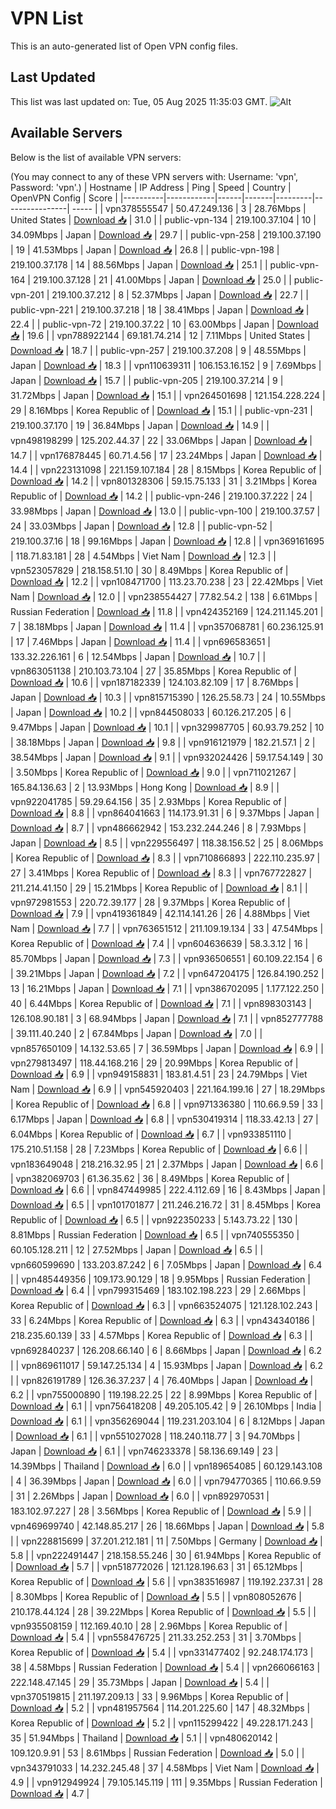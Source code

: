 # VPN List

This is an auto-generated list of Open VPN config files.

## Last Updated

This list was last updated on: Tue, 05 Aug 2025 11:35:03 GMT.
![Alt](https://repobeats.axiom.co/api/embed/186b98318ef1479477931607c1ad7d823f12451f.svg "Repobeats analytics image")

## Available Servers

Below is the list of available VPN servers:

(You may connect to any of these VPN servers with: Username: 'vpn', Password: 'vpn'.)
| Hostname | IP Address | Ping | Speed | Country | OpenVPN Config | Score |
|----------|------------|------|-------|---------|----------------| ----- |
| vpn378555547 | 50.47.249.136 | 3 | 28.76Mbps | United States | [Download 📥](./configs/server_0_US.ovpn) | 31.0 |
| public-vpn-134 | 219.100.37.104 | 10 | 34.09Mbps | Japan | [Download 📥](./configs/server_1_JP.ovpn) | 29.7 |
| public-vpn-258 | 219.100.37.190 | 19 | 41.53Mbps | Japan | [Download 📥](./configs/server_2_JP.ovpn) | 26.8 |
| public-vpn-198 | 219.100.37.178 | 14 | 88.56Mbps | Japan | [Download 📥](./configs/server_3_JP.ovpn) | 25.1 |
| public-vpn-164 | 219.100.37.128 | 21 | 41.00Mbps | Japan | [Download 📥](./configs/server_4_JP.ovpn) | 25.0 |
| public-vpn-201 | 219.100.37.212 | 8 | 52.37Mbps | Japan | [Download 📥](./configs/server_5_JP.ovpn) | 22.7 |
| public-vpn-221 | 219.100.37.218 | 18 | 38.41Mbps | Japan | [Download 📥](./configs/server_6_JP.ovpn) | 22.4 |
| public-vpn-72 | 219.100.37.22 | 10 | 63.00Mbps | Japan | [Download 📥](./configs/server_7_JP.ovpn) | 19.6 |
| vpn788922144 | 69.181.74.214 | 12 | 7.11Mbps | United States | [Download 📥](./configs/server_8_US.ovpn) | 18.7 |
| public-vpn-257 | 219.100.37.208 | 9 | 48.55Mbps | Japan | [Download 📥](./configs/server_9_JP.ovpn) | 18.3 |
| vpn110639311 | 106.153.16.152 | 9 | 7.69Mbps | Japan | [Download 📥](./configs/server_10_JP.ovpn) | 15.7 |
| public-vpn-205 | 219.100.37.214 | 9 | 31.72Mbps | Japan | [Download 📥](./configs/server_11_JP.ovpn) | 15.1 |
| vpn264501698 | 121.154.228.224 | 29 | 8.16Mbps | Korea Republic of | [Download 📥](./configs/server_12_KR.ovpn) | 15.1 |
| public-vpn-231 | 219.100.37.170 | 19 | 36.84Mbps | Japan | [Download 📥](./configs/server_13_JP.ovpn) | 14.9 |
| vpn498198299 | 125.202.44.37 | 22 | 33.06Mbps | Japan | [Download 📥](./configs/server_14_JP.ovpn) | 14.7 |
| vpn176878445 | 60.71.4.56 | 17 | 23.24Mbps | Japan | [Download 📥](./configs/server_15_JP.ovpn) | 14.4 |
| vpn223131098 | 221.159.107.184 | 28 | 8.15Mbps | Korea Republic of | [Download 📥](./configs/server_16_KR.ovpn) | 14.2 |
| vpn801328306 | 59.15.75.133 | 31 | 3.21Mbps | Korea Republic of | [Download 📥](./configs/server_17_KR.ovpn) | 14.2 |
| public-vpn-246 | 219.100.37.222 | 24 | 33.98Mbps | Japan | [Download 📥](./configs/server_18_JP.ovpn) | 13.0 |
| public-vpn-100 | 219.100.37.57 | 24 | 33.03Mbps | Japan | [Download 📥](./configs/server_19_JP.ovpn) | 12.8 |
| public-vpn-52 | 219.100.37.16 | 18 | 99.16Mbps | Japan | [Download 📥](./configs/server_20_JP.ovpn) | 12.8 |
| vpn369161695 | 118.71.83.181 | 28 | 4.54Mbps | Viet Nam | [Download 📥](./configs/server_21_VN.ovpn) | 12.3 |
| vpn523057829 | 218.158.51.10 | 30 | 8.49Mbps | Korea Republic of | [Download 📥](./configs/server_22_KR.ovpn) | 12.2 |
| vpn108471700 | 113.23.70.238 | 23 | 22.42Mbps | Viet Nam | [Download 📥](./configs/server_23_VN.ovpn) | 12.0 |
| vpn238554427 | 77.82.54.2 | 138 | 6.61Mbps | Russian Federation | [Download 📥](./configs/server_24_RU.ovpn) | 11.8 |
| vpn424352169 | 124.211.145.201 | 7 | 38.18Mbps | Japan | [Download 📥](./configs/server_25_JP.ovpn) | 11.4 |
| vpn357068781 | 60.236.125.91 | 17 | 7.46Mbps | Japan | [Download 📥](./configs/server_26_JP.ovpn) | 11.4 |
| vpn696583651 | 133.32.226.161 | 6 | 12.54Mbps | Japan | [Download 📥](./configs/server_27_JP.ovpn) | 10.7 |
| vpn863051138 | 210.103.73.104 | 27 | 35.85Mbps | Korea Republic of | [Download 📥](./configs/server_28_KR.ovpn) | 10.6 |
| vpn187182339 | 124.103.82.109 | 17 | 8.76Mbps | Japan | [Download 📥](./configs/server_29_JP.ovpn) | 10.3 |
| vpn815715390 | 126.25.58.73 | 24 | 10.55Mbps | Japan | [Download 📥](./configs/server_30_JP.ovpn) | 10.2 |
| vpn844508033 | 60.126.217.205 | 6 | 9.47Mbps | Japan | [Download 📥](./configs/server_31_JP.ovpn) | 10.1 |
| vpn329987705 | 60.93.79.252 | 10 | 38.18Mbps | Japan | [Download 📥](./configs/server_32_JP.ovpn) | 9.8 |
| vpn916121979 | 182.21.57.1 | 2 | 38.54Mbps | Japan | [Download 📥](./configs/server_33_JP.ovpn) | 9.1 |
| vpn932024426 | 59.17.54.149 | 30 | 3.50Mbps | Korea Republic of | [Download 📥](./configs/server_34_KR.ovpn) | 9.0 |
| vpn711021267 | 165.84.136.63 | 2 | 13.93Mbps | Hong Kong | [Download 📥](./configs/server_35_HK.ovpn) | 8.9 |
| vpn922041785 | 59.29.64.156 | 35 | 2.93Mbps | Korea Republic of | [Download 📥](./configs/server_36_KR.ovpn) | 8.8 |
| vpn864041663 | 114.173.91.31 | 6 | 9.37Mbps | Japan | [Download 📥](./configs/server_37_JP.ovpn) | 8.7 |
| vpn486662942 | 153.232.244.246 | 8 | 7.93Mbps | Japan | [Download 📥](./configs/server_38_JP.ovpn) | 8.5 |
| vpn229556497 | 118.38.156.52 | 25 | 8.06Mbps | Korea Republic of | [Download 📥](./configs/server_39_KR.ovpn) | 8.3 |
| vpn710866893 | 222.110.235.97 | 27 | 3.41Mbps | Korea Republic of | [Download 📥](./configs/server_40_KR.ovpn) | 8.3 |
| vpn767722827 | 211.214.41.150 | 29 | 15.21Mbps | Korea Republic of | [Download 📥](./configs/server_41_KR.ovpn) | 8.1 |
| vpn972981553 | 220.72.39.177 | 28 | 9.37Mbps | Korea Republic of | [Download 📥](./configs/server_42_KR.ovpn) | 7.9 |
| vpn419361849 | 42.114.141.26 | 26 | 4.88Mbps | Viet Nam | [Download 📥](./configs/server_43_VN.ovpn) | 7.7 |
| vpn763651512 | 211.109.19.134 | 33 | 47.54Mbps | Korea Republic of | [Download 📥](./configs/server_44_KR.ovpn) | 7.4 |
| vpn604636639 | 58.3.3.12 | 16 | 85.70Mbps | Japan | [Download 📥](./configs/server_45_JP.ovpn) | 7.3 |
| vpn936506551 | 60.109.22.154 | 6 | 39.21Mbps | Japan | [Download 📥](./configs/server_46_JP.ovpn) | 7.2 |
| vpn647204175 | 126.84.190.252 | 13 | 16.21Mbps | Japan | [Download 📥](./configs/server_47_JP.ovpn) | 7.1 |
| vpn386702095 | 1.177.122.250 | 40 | 6.44Mbps | Korea Republic of | [Download 📥](./configs/server_48_KR.ovpn) | 7.1 |
| vpn898303143 | 126.108.90.181 | 3 | 68.94Mbps | Japan | [Download 📥](./configs/server_49_JP.ovpn) | 7.1 |
| vpn852777788 | 39.111.40.240 | 2 | 67.84Mbps | Japan | [Download 📥](./configs/server_50_JP.ovpn) | 7.0 |
| vpn857650109 | 14.132.53.65 | 7 | 36.59Mbps | Japan | [Download 📥](./configs/server_51_JP.ovpn) | 6.9 |
| vpn279813497 | 118.44.168.216 | 29 | 20.99Mbps | Korea Republic of | [Download 📥](./configs/server_52_KR.ovpn) | 6.9 |
| vpn949158831 | 183.81.4.51 | 23 | 24.79Mbps | Viet Nam | [Download 📥](./configs/server_53_VN.ovpn) | 6.9 |
| vpn545920403 | 221.164.199.16 | 27 | 18.29Mbps | Korea Republic of | [Download 📥](./configs/server_54_KR.ovpn) | 6.8 |
| vpn971336380 | 110.66.9.59 | 33 | 6.17Mbps | Japan | [Download 📥](./configs/server_55_JP.ovpn) | 6.8 |
| vpn530419314 | 118.33.42.13 | 27 | 6.04Mbps | Korea Republic of | [Download 📥](./configs/server_56_KR.ovpn) | 6.7 |
| vpn933851110 | 175.210.51.158 | 28 | 7.23Mbps | Korea Republic of | [Download 📥](./configs/server_57_KR.ovpn) | 6.6 |
| vpn183649048 | 218.216.32.95 | 21 | 2.37Mbps | Japan | [Download 📥](./configs/server_58_JP.ovpn) | 6.6 |
| vpn382069703 | 61.36.35.62 | 36 | 8.49Mbps | Korea Republic of | [Download 📥](./configs/server_59_KR.ovpn) | 6.6 |
| vpn847449985 | 222.4.112.69 | 16 | 8.43Mbps | Japan | [Download 📥](./configs/server_60_JP.ovpn) | 6.5 |
| vpn101701877 | 211.246.216.72 | 31 | 8.45Mbps | Korea Republic of | [Download 📥](./configs/server_61_KR.ovpn) | 6.5 |
| vpn922350233 | 5.143.73.22 | 130 | 8.81Mbps | Russian Federation | [Download 📥](./configs/server_62_RU.ovpn) | 6.5 |
| vpn740555350 | 60.105.128.211 | 12 | 27.52Mbps | Japan | [Download 📥](./configs/server_63_JP.ovpn) | 6.5 |
| vpn660599690 | 133.203.87.242 | 6 | 7.05Mbps | Japan | [Download 📥](./configs/server_64_JP.ovpn) | 6.4 |
| vpn485449356 | 109.173.90.129 | 18 | 9.95Mbps | Russian Federation | [Download 📥](./configs/server_65_RU.ovpn) | 6.4 |
| vpn799315469 | 183.102.198.223 | 29 | 2.66Mbps | Korea Republic of | [Download 📥](./configs/server_66_KR.ovpn) | 6.3 |
| vpn663524075 | 121.128.102.243 | 33 | 6.24Mbps | Korea Republic of | [Download 📥](./configs/server_67_KR.ovpn) | 6.3 |
| vpn434340186 | 218.235.60.139 | 33 | 4.57Mbps | Korea Republic of | [Download 📥](./configs/server_68_KR.ovpn) | 6.3 |
| vpn692840237 | 126.208.66.140 | 6 | 8.66Mbps | Japan | [Download 📥](./configs/server_69_JP.ovpn) | 6.2 |
| vpn869611017 | 59.147.25.134 | 4 | 15.93Mbps | Japan | [Download 📥](./configs/server_70_JP.ovpn) | 6.2 |
| vpn826191789 | 126.36.37.237 | 4 | 76.40Mbps | Japan | [Download 📥](./configs/server_71_JP.ovpn) | 6.2 |
| vpn755000890 | 119.198.22.25 | 22 | 8.99Mbps | Korea Republic of | [Download 📥](./configs/server_72_KR.ovpn) | 6.1 |
| vpn756418208 | 49.205.105.42 | 9 | 26.10Mbps | India | [Download 📥](./configs/server_73_IN.ovpn) | 6.1 |
| vpn356269044 | 119.231.203.104 | 6 | 8.12Mbps | Japan | [Download 📥](./configs/server_74_JP.ovpn) | 6.1 |
| vpn551027028 | 118.240.118.77 | 3 | 94.70Mbps | Japan | [Download 📥](./configs/server_75_JP.ovpn) | 6.1 |
| vpn746233378 | 58.136.69.149 | 23 | 14.39Mbps | Thailand | [Download 📥](./configs/server_76_TH.ovpn) | 6.0 |
| vpn189654085 | 60.129.143.108 | 4 | 36.39Mbps | Japan | [Download 📥](./configs/server_77_JP.ovpn) | 6.0 |
| vpn794770365 | 110.66.9.59 | 31 | 2.26Mbps | Japan | [Download 📥](./configs/server_78_JP.ovpn) | 6.0 |
| vpn892970531 | 183.102.97.227 | 28 | 3.56Mbps | Korea Republic of | [Download 📥](./configs/server_79_KR.ovpn) | 5.9 |
| vpn469699740 | 42.148.85.217 | 26 | 18.66Mbps | Japan | [Download 📥](./configs/server_80_JP.ovpn) | 5.8 |
| vpn228815699 | 37.201.212.181 | 11 | 7.50Mbps | Germany | [Download 📥](./configs/server_81_DE.ovpn) | 5.8 |
| vpn222491447 | 218.158.55.246 | 30 | 61.94Mbps | Korea Republic of | [Download 📥](./configs/server_82_KR.ovpn) | 5.7 |
| vpn518772026 | 121.128.196.63 | 31 | 65.12Mbps | Korea Republic of | [Download 📥](./configs/server_83_KR.ovpn) | 5.6 |
| vpn383516987 | 119.192.237.31 | 28 | 8.30Mbps | Korea Republic of | [Download 📥](./configs/server_84_KR.ovpn) | 5.5 |
| vpn808052676 | 210.178.44.124 | 28 | 39.22Mbps | Korea Republic of | [Download 📥](./configs/server_85_KR.ovpn) | 5.5 |
| vpn935508159 | 112.169.40.10 | 28 | 2.96Mbps | Korea Republic of | [Download 📥](./configs/server_86_KR.ovpn) | 5.4 |
| vpn558476725 | 211.33.252.253 | 31 | 3.70Mbps | Korea Republic of | [Download 📥](./configs/server_87_KR.ovpn) | 5.4 |
| vpn331477402 | 92.248.174.173 | 38 | 4.58Mbps | Russian Federation | [Download 📥](./configs/server_88_RU.ovpn) | 5.4 |
| vpn266066163 | 222.148.47.145 | 29 | 35.73Mbps | Japan | [Download 📥](./configs/server_89_JP.ovpn) | 5.4 |
| vpn370519815 | 211.197.209.13 | 33 | 9.96Mbps | Korea Republic of | [Download 📥](./configs/server_90_KR.ovpn) | 5.2 |
| vpn481957564 | 114.201.225.60 | 147 | 48.32Mbps | Korea Republic of | [Download 📥](./configs/server_91_KR.ovpn) | 5.2 |
| vpn115299422 | 49.228.171.243 | 35 | 51.94Mbps | Thailand | [Download 📥](./configs/server_92_TH.ovpn) | 5.1 |
| vpn480620142 | 109.120.9.91 | 53 | 8.61Mbps | Russian Federation | [Download 📥](./configs/server_93_RU.ovpn) | 5.0 |
| vpn343791033 | 14.232.245.48 | 37 | 4.58Mbps | Viet Nam | [Download 📥](./configs/server_94_VN.ovpn) | 4.9 |
| vpn912949924 | 79.105.145.119 | 111 | 9.35Mbps | Russian Federation | [Download 📥](./configs/server_95_RU.ovpn) | 4.7 |
